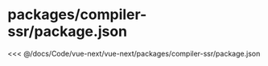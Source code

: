 # packages/compiler-ssr/package.json

<<< @/docs/Code/vue-next/vue-next/packages/compiler-ssr/package.json
